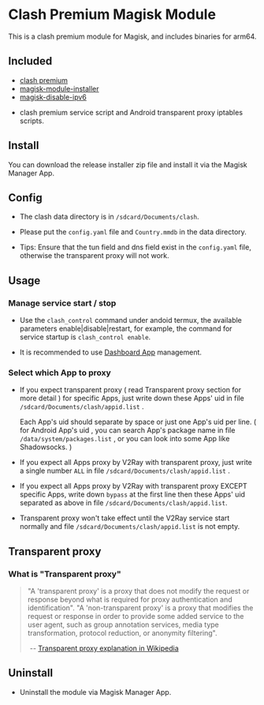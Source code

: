 # Clash Premium Magisk Module

This is a clash premium module for Magisk, and includes binaries for arm64.



## Included

* [clash premium](<https://github.com/Dreamacro/clash/releases/tag/premium>)
* [magisk-module-installer](<https://github.com/topjohnwu/magisk-module-installer>)
* [magisk-disable-ipv6](<https://github.com/njallam/magisk-disable-ipv6>)

- clash premium service script and Android transparent proxy iptables scripts.



## Install

You can download the release installer zip file and install it via the Magisk Manager App.



## Config
- The clash data directory is in `/sdcard/Documents/clash`.

- Please put the `config.yaml` file and `Country.mmdb` in the data directory.

- Tips: Ensure that the tun field and dns field exist in the `config.yaml` file, otherwise the transparent proxy will not work.



## Usage

### Manage service start / stop

- Use the `clash_control` command under andoid termux, the available parameters enable|disable|restart, for example, the command for service startup is `clash_control enable`.

- It is recommended to use [Dashboard App](<https://github.com/Dashboard2/Dashboard>) management.



### Select which App to proxy

- If you expect transparent proxy ( read Transparent proxy section for more detail ) for specific Apps, just write down these Apps' uid in file `/sdcard/Documents/clash/appid.list` . 

  Each App's uid should separate by space or just one App's uid per line. ( for Android App's uid , you can search App's package name in file `/data/system/packages.list` , or you can look into some App like Shadowsocks. )

- If you expect all Apps proxy by V2Ray with transparent proxy, just write a single number `ALL` in file `/sdcard/Documents/clash/appid.list` .

- If you expect all Apps proxy by V2Ray with transparent proxy EXCEPT specific Apps, write down `bypass` at the first line then these Apps' uid separated as above in file `/sdcard/Documents/clash/appid.list`. 

- Transparent proxy won't take effect until the V2Ray service start normally and file `/sdcard/Documents/clash/appid.list` is not empty.



## Transparent proxy

### What is "Transparent proxy"

> "A 'transparent proxy' is a proxy that does not modify the request or response beyond what is required for proxy authentication and identification". "A 'non-transparent proxy' is a proxy that modifies the request or response in order to provide some added service to the user agent, such as group annotation services, media type transformation, protocol reduction, or anonymity filtering".
>
> ​                                -- [Transparent proxy explanation in Wikipedia](<https://en.wikipedia.org/wiki/Proxy_server#Transparent_proxy>)



## Uninstall

- Uninstall the module via Magisk Manager App.
